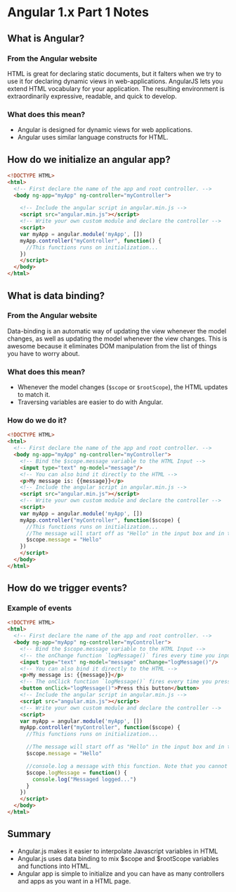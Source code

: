 # Angular 1.x Part 1 Notes

## What is Angular?

### From the Angular website

HTML is great for declaring static documents, but it falters when we try to use it for declaring dynamic views in web-applications. AngularJS lets you extend HTML vocabulary for your application. The resulting environment is extraordinarily expressive, readable, and quick to develop.

### What does this mean?

- Angular is designed for dynamic views for web applications.
- Angular uses similar language constructs for HTML.


## How do we initialize an angular app?

```html
<!DOCTYPE HTML>
<html>
  <!-- First declare the name of the app and root controller. -->
  <body ng-app="myApp" ng-controller="myController">

    <!-- Include the angular script in angular.min.js -->
    <script src="angular.min.js"></script>
    <!-- Write your own custom module and declare the controller -->
    <script>
    var myApp = angular.module('myApp', [])
    myApp.controller("myController", function() {
      //This functions runs on initialization...
    })
    </script>
  </body>
</html>
```

## What is data binding?

### From the Angular website

Data-binding is an automatic way of updating the view whenever the model changes, as well as updating the model whenever the view changes. This is awesome because it eliminates DOM manipulation from the list of things you have to worry about.

### What does this mean?

- Whenever the model changes (`$scope` or `$rootScope`), the HTML updates to match it.
- Traversing variables are easier to do with Angular.

### How do we do it?

```html
<!DOCTYPE HTML>
<html>
  <!-- First declare the name of the app and root controller. -->
  <body ng-app="myApp" ng-controller="myController">
    <!-- Bind the $scope.message variable to the HTML Input -->
    <input type="text" ng-model="message"/>
    <!-- You can also bind it directly to the HTML -->
    <p>My message is: {{message}}</p>
    <!-- Include the angular script in angular.min.js -->
    <script src="angular.min.js"></script>
    <!-- Write your own custom module and declare the controller -->
    <script>
    var myApp = angular.module('myApp', [])
    myApp.controller("myController", function($scope) {
      //This functions runs on initialization...
      //The message will start off as "Hello" in the input box and in the paragraph tag.
      $scope.message = "Hello"
    })
    </script>
  </body>
</html>
```

## How do we trigger events?

### Example of events

```html
<!DOCTYPE HTML>
<html>
  <!-- First declare the name of the app and root controller. -->
  <body ng-app="myApp" ng-controller="myController">
    <!-- Bind the $scope.message variable to the HTML Input -->
    <!-- the onChange function `logMessage()` fires every time you input text into the input. -->
    <input type="text" ng-model="message" onChange="logMessage()"/>
    <!-- You can also bind it directly to the HTML -->
    <p>My message is: {{message}}</p>
    <!-- The onClick function `logMessage()` fires every time you press the button. -->
    <button onClick="logMessage()">Press this button</button>
    <!-- Include the angular script in angular.min.js -->
    <script src="angular.min.js"></script>
    <!-- Write your own custom module and declare the controller -->
    <script>
    var myApp = angular.module('myApp', [])
    myApp.controller("myController", function($scope) {
      //This functions runs on initialization...

      //The message will start off as "Hello" in the input box and in the paragraph tag.
      $scope.message = "Hello"

      //console.log a message with this function. Note that you cannot use regular function on `onChange` and `onClick` events.
      $scope.logMessage = function() {
        console.log("Messaged logged...")
      }
    })
    </script>
  </body>
</html>
```

## Summary

- Angular.js makes it easier to interpolate Javascript variables in HTML
- Angular.js uses data binding to mix $scope and $rootScope variables and functions into HTML.
- Angular app is simple to initialize and you can have as many controllers and apps as you want in a HTML page.
